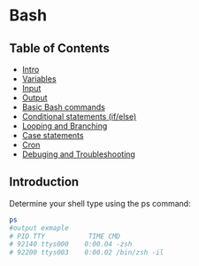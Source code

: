 # Bash

## Table of Contents

-   [Intro](#intro)
-   [Variables](#variables)
-   [Input](#input)
-   [Output](#output)
-   [Basic Bash commands](#basic-bash-commands)
-   [Conditional statements (if/else)](#conditional)
-   [Looping and Branching](#looping)
-   [Case statements](#case)
-   [Cron](#cron)
-   [Debuging and Troubleshooting](#debug)

## Introduction

Determine your shell type using the ps command:

```bash
ps
#output exmaple
# PID TTY           TIME CMD
# 92140 ttys000    0:00.04 -zsh
# 92200 ttys003    0:00.02 /bin/zsh -il

```

